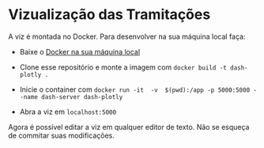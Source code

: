 # Vizualização das Tramitações

A viz é montada no Docker. Para desenvolver na sua máquina local faça:

- Baixe o [Docker na sua máquina local](https://www.docker.com/get-docker)

- Clone esse repositório e monte a imagem com
`docker build -t dash-plotly .`

- Inicie o container com
`docker run -it  -v  $(pwd):/app -p 5000:5000 --name dash-server dash-plotly`

- Abra a viz em `localhost:5000`

Agora é possível editar a viz em qualquer editor de texto. Não se esqueça de commitar
suas modificações.